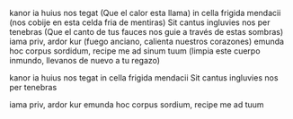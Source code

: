 kanor ia huius nos tegat (Que el calor esta llama)
in cella frigida mendacii (nos cobije en esta celda fria de mentiras)
Sit cantus ingluvies nos per tenebras (Que el canto de tus fauces nos guie a través de estas sombras)
iama priv, ardor kur (fuego anciano, calienta nuestros corazones)
emunda hoc corpus sordidum, recipe me ad sinum tuum (limpia este cuerpo inmundo, llevanos de nuevo a tu regazo)

kanor ia huius nos tegat
in cella frigida mendacii 
Sit cantus ingluvies 
nos per tenebras

iama priv, ardor kur
emunda hoc 
corpus sordium, 
recipe me ad tuum

